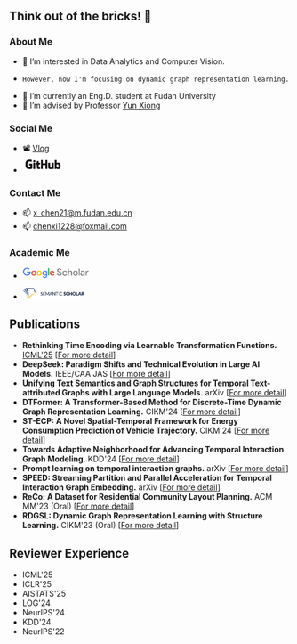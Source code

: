 ## Think out of the bricks! 🤪

### About Me
- 👀 I’m interested in Data Analytics and Computer Vision.
-     However, now I'm focusing on dynamic graph representation learning.
- 🌱 I’m currently an Eng.D. student at Fudan University
- 💞️ I’m advised by Professor [Yun Xiong](https://datascience.fudan.edu.cn/e1/61/c13398a123233/page.htm)

### Social Me
- 📽 [Vlog](https://space.bilibili.com/1556502266)
- <a href="https://github.com/chenxi1228">
  <img src="GitHub_Logo.png" alt="GitHub" height="30" />
</a>

### Contact Me
- 📫 x_chen21@m.fudan.edu.cn
- 📫 chenxi1228@foxmail.com

### Academic Me
- <a href="https://scholar.google.com/citations?user=ewzzOZgAAAAJ">
  <img src="Google_Scholar_logo.png" alt="Google Scholar" height="20" />
</a>

- <a href="https://www.semanticscholar.org/author/Xi-Chen/2283939419">
  <img src="semantic_logo.svg" alt="Semantic Scholar" height="20" />
</a>


## Publications
- **Rethinking Time Encoding via Learnable Transformation Functions.** [ICML'25](https://icml.cc/virtual/2025/poster/43983) [[For more detail](https://github.com/chenxi1228/LeTE)]
- **DeepSeek: Paradigm Shifts and Technical Evolution in Large AI Models.** IEEE/CAA JAS [[For more detail](https://ieeexplore.ieee.org/abstract/document/11005752)]
- **Unifying Text Semantics and Graph Structures for Temporal Text-attributed Graphs with Large Language Models.** arXiv [[For more detail](https://arxiv.org/abs/2503.14411)]
- **DTFormer: A Transformer-Based Method for Discrete-Time Dynamic Graph Representation Learning.** CIKM'24 [[For more detail](https://github.com/chenxi1228/DTFormer)]
- **ST-ECP: A Novel Spatial-Temporal Framework for Energy Consumption Prediction of Vehicle Trajectory.** CIKM'24 [[For more detail](https://dl.acm.org/doi/abs/10.1145/3627673.3679807)]
- **Towards Adaptive Neighborhood for Advancing Temporal Interaction Graph Modeling.** KDD'24 [[For more detail](https://arxiv.org/abs/2406.11891)]
- **Prompt learning on temporal interaction graphs.** arXiv [[For more detail](https://arxiv.org/abs/2402.06326)]
- **SPEED: Streaming Partition and Parallel Acceleration for Temporal Interaction Graph Embedding.** arXiv [[For more detail](https://arxiv.org/abs/2308.14129)]
- **ReCo: A Dataset for Residential Community Layout Planning.** ACM MM'23 (Oral) [[For more detail](https://github.com/FDUDSDE/ReCo-Dataset)]
- **RDGSL: Dynamic Graph Representation Learning with Structure Learning.** CIKM'23 (Oral) [[For more detail](https://dl.acm.org/doi/10.1145/3583780.3615023)]

## Reviewer Experience
- ICML'25
- ICLR'25
- AISTATS'25
- LOG'24
- NeurIPS'24
- KDD'24
- NeurIPS'22

